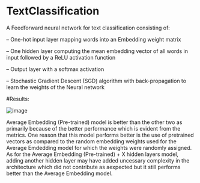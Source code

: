 # TextClassification

A Feedforward neural network for text classification consisting of:

– One-hot input layer mapping words into an Embedding weight matrix 

– One hidden layer computing the mean embedding vector of all words in input followed by a ReLU activation function

– Output layer with a softmax activation 

– Stochastic Gradient Descent (SGD) algorithm with back-propagation to learn the weights of the Neural network





#Results:


![image](https://user-images.githubusercontent.com/17896055/135775575-fc55f33f-2ed7-4be2-a2e7-7136497356f3.png)


Average Embedding (Pre-trained) model is better than the other two as primarily because of the better performance which is evident from the metrics. One reason that this model performs better is the use of pretrained vectors as compared to the random embedding weights used for the Average Emdedding model for which the weights were randomly assigned. As for the Average Embedding (Pre-trained) + X hidden layers model, adding another hidden layer may have added uncessary complexity in the architecture which did not contribute as aexpected but it still performs better than the Average Embedding model.
